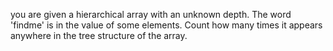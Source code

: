 you are given a hierarchical array with an unknown depth. The word 'findme' is
in the value of some elements. Count how many times it appears anywhere in the
tree structure of the array.
